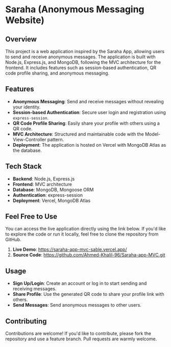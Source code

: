 # Saraha (Anonymous Messaging Website)

## Overview

This project is a web application inspired by the Saraha App, allowing users to send and receive anonymous messages. The application is built with Node.js, Express.js, and MongoDB, following the MVC architecture for the frontend. It includes features such as session-based authentication, QR code profile sharing, and anonymous messaging.

## Features

- **Anonymous Messaging**: Send and receive messages without revealing your identity.
- **Session-based Authentication**: Secure user login and registration using `express-session`.
- **QR Code Profile Sharing**: Easily share your profile with others using a QR code.
- **MVC Architecture**: Structured and maintainable code with the Model-View-Controller pattern.
- **Deployment**: The application is hosted on Vercel with MongoDB Atlas as the database.

## Tech Stack

- **Backend**: Node.js, Express.js
- **Frontend**: MVC architecture
- **Database**: MongoDB, Mongoose ORM
- **Authentication**: express-session
- **Deployment**: Vercel, MongoDB Atlas

## Feel Free to Use

You can access the live application directly using the link below. If you'd like to explore the code or run it locally, feel free to clone the repository from GitHub.

1. **Live Demo**: https://saraha-app-mvc-sable.vercel.app/
2. **Source Code**: https://github.com/Ahmed-Khalil-96/Saraha-app-MVC.git

## Usage

- **Sign Up/Login**: Create an account or log in to start sending and receiving messages.
- **Share Profile**: Use the generated QR code to share your profile link with others.
- **Send Messages**: Send anonymous messages to other users.

## Contributing

Contributions are welcome! If you'd like to contribute, please fork the repository and use a feature branch. Pull requests are warmly welcome.
